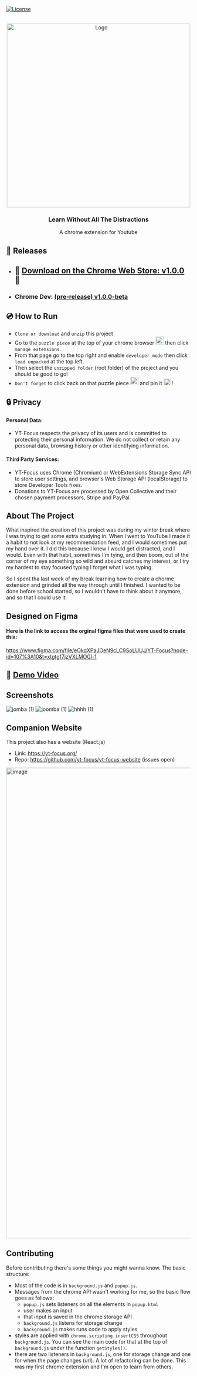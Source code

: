 [![License][license-shield]](https://github.com/yt-focus/yt-focus/blob/main/LICENSE)





<!-- PROJECT LOGO -->
<br />
<div align="center">
    <img src="https://user-images.githubusercontent.com/74576449/213616178-b79c0f8f-a0e5-44e8-82b8-070125ed201c.png" alt="Logo" width="500" height="auto">

  <h3 align="center">Learn Without All The Distractions</h3>

  <p align="center">
    A chrome extension for Youtube
</div>



<!-- ABOUT THE PROJECT -->
## 📝 Releases
- ## 🔗 [Download on the Chrome Web Store: v1.0.0](https://chrome.google.com/webstore/detail/yt-focus/fdekaebckbnpgafknooinjcnelmlhiip?hl=en&authuser=1) 🚀
- ### Chrome Dev: [(pre-release) v1.0.0-beta](https://github.com/yt-focus/yt-focus/releases/tag/v1.0.0-beta)

## 💿 How to Run 
- `Clone or download` and `unzip` this project
- Go to the `puzzle piece` at the top of your chrome browser <img width="22" alt="image" src="https://user-images.githubusercontent.com/74576449/213809619-2dc469fb-4a67-45b9-afd0-8de747763b99.png">
then click `manage extensions`. 
- From that page go to the top right and enable `developer mode` then click `load unpacked` at the top left.
- Then select the `unzipped folder` (root folder) of the project and you should be good to go!
- `Don't forget` to click back on that puzzle piece <img width="22" alt="image" src="https://user-images.githubusercontent.com/74576449/213809619-2dc469fb-4a67-45b9-afd0-8de747763b99.png"> and pin it <img width="18" alt="image" src="https://user-images.githubusercontent.com/74576449/213835582-d0257d0d-4062-41ed-9e30-a2c17f17b06c.png">
 !
## 🔒 Privacy
#### Personal Data:
- YT-Focus respects the privacy of its users and is committed to protecting their personal information. We do not collect or retain any personal data, browsing history or other identifying information.
#### Third Party Services:
- YT-Focus uses Chrome (Chromium) or WebExtensions Storage Sync API to store user settings, and browser's Web Storage API (localStorage) to store Developer Tools fixes.
- Donations to YT-Focus are processed by Open Collective and their chosen payment processors, Stripe and PayPal.
## About The Project
What inspired the creation of this project was during my winter break where I was trying to get some extra studying in. When I went to YouTube I made it a habit to not look at my recommendation feed, and I would sometimes put my hand over it. I did this because I knew I would get distracted, and I would. Even with that habit, sometimes I'm tying, and then boom, out of the corner of my eye something so wild and absurd catches my interest, or I try my hardest to stay focused typing I forget what I was typing.

So I spent tha last week of my break learning how to create a chorme extension and grinded all the way through until I finished. I wanted to be done before school started, so I wouldn't have to think about it anymore, and so that I could use it.

## Designed on Figma
#### Here is the link to access the orginal figma files that were used to create this:

https://www.figma.com/file/eOkqXPaJOeN9cLC9SoLUUJ/YT-Focus?node-id=107%3A10&t=xtgtgf7jzVXLMOGl-1 
## 🔗 [Demo Video](https://youtu.be/TTm6PwH7StU)
## Screenshots
![jomba (1)](https://user-images.githubusercontent.com/74576449/213811114-15bdc822-fa29-4fb4-808f-8c5da2a24fbf.png)
![joomba (1)](https://user-images.githubusercontent.com/74576449/213811132-3d7eac95-876d-42b6-a4e2-4cbffc11d790.png)
![hhhh (1)](https://user-images.githubusercontent.com/74576449/213811206-8fdc6b1e-fc23-4a65-972b-ea56ad282823.png)

## Companion Website
This project also has a website (React.js)
- Link: https://yt-focus.org/ 
- Repo: https://github.com/yt-focus/yt-focus-website (issues open)

[<img width="1280" alt="image" src="https://user-images.githubusercontent.com/74576449/213829186-f146f6ae-35ca-474c-b236-fcd319a9f698.png">](https://yt-focus.org/)


## Contributing
Before contributing there's some things you might wanna know. The basic structure:
- Most of the code is in `background.js` and `popup.js`.
- Messages from the chrome API wasn't working for me, so the basic flow goes as follows:
  - `popup.js` sets listeners on all the elements in `popup.html`
  - user makes an input
  - that input is saved in the chrome storage API
  - `background.js` listens for storage change
  - `background.js` makes runs code to apply styles
- styles are applied with `chrome.scripting.insertCSS` throughout `background.js`. You can see the main code for that at the top of `background.js` under the function `getStyles()`.
- there are two listeners in `background.js`, one for storage change and one for when the page changes (url).
A lot of refactoring can be done. This was my first chrome extension and I'm open to learn from others. 

[license-shield]: https://img.shields.io/github/license/othneildrew/Best-README-Template.svg?style=for-the-badge
[license-url]: https://github.com/othneildrew/Best-README-Template/blob/master/LICENSE.txt
